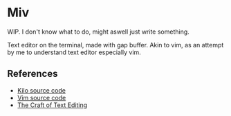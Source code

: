 # Miv
WIP. I don't know what to do, might aswell just write something.

Text editor on the terminal, made with gap buffer. Akin to vim, as an attempt by me to understand text editor especially vim.

## References
- [Kilo source code](https://github.com/snaptoken/kilo-src/tree/master)
- [Vim source code](https://github.com/vim/vim)
- [The Craft of Text Editing](https://www.finseth.com/craft/craft.pdf)
